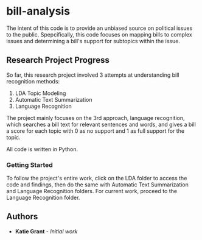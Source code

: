 # bill-analysis

The intent of this code is to provide an unbiased source on political issues to the public. Spepcifically, this code focuses on mapping bills to complex issues and determining a bill's support for subtopics within the issue.

## Research Project Progress

So far, this research project involved 3 attempts at understanding bill recognition methods:

1. LDA Topic Modeling
2. Automatic Text Summarization
3. Language Recognition

The project mainly focuses on the 3rd approach, language recognition, which searches a bill text for relevant sentences and words, and gives a bill a score for each topic with 0 as no support and 1 as full support for the topic. 

All code is written in Python. 

### Getting Started

To follow the project's entire work, click on the LDA folder to access the code and findings, then do the same with Automatic Text Summarization and Language Recognition folders. For current work, proceed to the Language Recognition folder. 

## Authors

* **Katie Grant** - *Initial work* 
